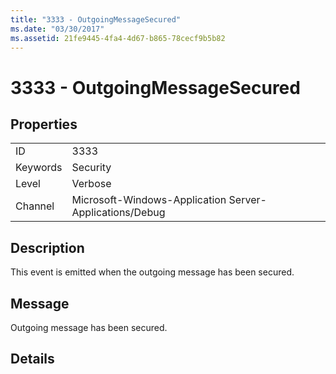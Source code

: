 ```yaml
---
title: "3333 - OutgoingMessageSecured"
ms.date: "03/30/2017"
ms.assetid: 21fe9445-4fa4-4d67-b865-78cecf9b5b82
---
```

# 3333 - OutgoingMessageSecured
## Properties  


|||  
|-|-|  
|ID|3333|  
|Keywords|Security|  
|Level|Verbose|  
|Channel|Microsoft-Windows-Application Server-Applications/Debug|  

## Description  
 This event is emitted when the outgoing message has been secured.  

## Message  
 Outgoing message has been secured.  

## Details
